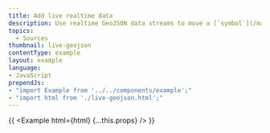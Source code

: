 ```yaml
---
title: Add live realtime data
description: Use realtime GeoJSON data streams to move a [`symbol`](/mapbox-gl-js/style-spec#layers-symbol) on your map.
topics:
  - Sources
thumbnail: live-geojson
contentType: example
layout: example
language:
- JavaScript
prependJs:
- "import Example from '../../components/example';"
- "import html from './live-geojson.html';"
---
```


{{ <Example html={html} {...this.props} /> }}
